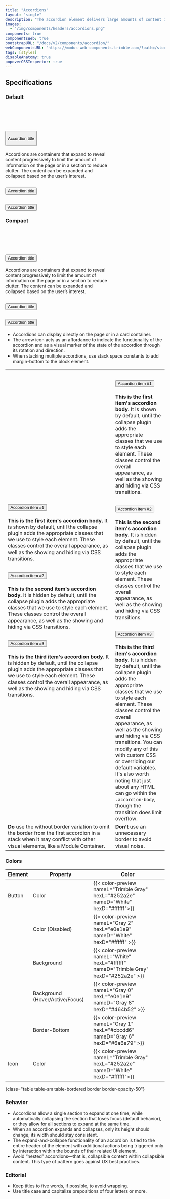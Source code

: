```yaml
---
title: "Accordions"
layout: "single"
description: "The accordion element delivers large amounts of content in a small space through progressive disclosure."
images:
  - "/img/components/headers/accordions.png"
components: true
componentsWeb: true
bootstrapURL: "/docs/v2/components/accordion/"
webComponentsURL: "https://modus-web-components.trimble.com/?path=/story/components-accordion--default"
tags: [styles]
disableAnatomy: true
popoverCSSInspector: true
---
```


## Specifications

### Default

<div class="bg-secondary bg-opacity-10 p-2 py-3 ps-5 mb-3"><br><br><br>
<div class="accordion mx-auto" id="accordionStyleExample" style="max-width: 340px">
  <div class="accordion-item">
    <h2 class="accordion-header">
      <button class="accordion-button pe-none"
        type="button"
        style="height:48px"
        aria-expanded="true"
        aria-controls="collapseOne"
        data-bs-toggle="popover"
        data-bs-placement="left"
        data-bs-title="Header"
        data-bs-custom-class="popover-css-inspector"
        data-css-inspector-hide="b-radius text-align user-select width">
        Accordion title
      </button>
    </h2>
    <div id="collapseOne" class="accordion-collapse collapse show" data-bs-parent="#accordionStyleExample">
      <div class="accordion-body"
        data-bs-toggle="popover"
        data-bs-placement="right"
        data-bs-title="Body"
        data-bs-custom-class="popover-css-inspector"
        data-css-inspector-hide="b-radius bg-color height text-align user-select width">
        Accordions are containers that expand to reveal content progressively to limit the amount of information on the page or in a section to reduce clutter. The content can be expanded and collapsed based on the user’s interest.
      </div>
    </div>
  </div>
  <div class="accordion-item">
    <h2 class="accordion-header">
      <button class="accordion-button collapsed" type="button" aria-expanded="false">
        Accordion title
      </button>
    </h2>
    <div id="collapseTwo" class="accordion-collapse collapse" data-bs-parent="#accordionStyleExample">
      <div class="accordion-body">
      </div>
    </div>
  </div>
  <div class="accordion-item">
    <h2 class="accordion-header">
      <button class="accordion-button collapsed" type="button" aria-expanded="false">
        Accordion title
      </button>
    </h2>
    <div id="collapseThree" class="accordion-collapse collapse" data-bs-parent="#accordionStyleExample">
      <div class="accordion-body">
      </div>
    </div>
  </div>
</div>
</div>

### Compact

<div class="bg-secondary bg-opacity-10 p-2 py-3 ps-5 mb-3"><br><br><br>
<div class="accordion accordion-sm mx-auto" id="accordionStyleSmallExample" style="max-width: 340px">
  <div class="accordion-item">
    <h2 class="accordion-header">
      <button class="accordion-button pe-none"
        type="button"
        aria-expanded="true"
        aria-controls="collapseOneSmall"
        data-bs-toggle="popover"
        data-bs-placement="left"
        data-bs-title="Header"
        data-bs-custom-class="popover-css-inspector"
        data-css-inspector-hide="b-radius text-align user-select width">
        Accordion title
      </button>
    </h2>
    <div id="collapseOneSmall" class="accordion-collapse collapse show" data-bs-parent="#accordionStyleSmallExample">
      <div class="accordion-body"
        data-bs-toggle="popover"
        data-bs-placement="right"
        data-bs-title="Body"
        data-bs-custom-class="popover-css-inspector"
        data-css-inspector-hide="b-radius bg-color height text-align user-select width">
        Accordions are containers that expand to reveal content progressively to limit the amount of information on the page or in a section to reduce clutter. The content can be expanded and collapsed based on the user’s interest.
      </div>
    </div>
  </div>
  <div class="accordion-item">
    <h2 class="accordion-header">
      <button class="accordion-button collapsed" type="button" aria-expanded="false">
        Accordion title
      </button>
    </h2>
    <div id="collapseTwoSmall" class="accordion-collapse collapse" data-bs-parent="#accordionStyleSmallExample">
      <div class="accordion-body">
      </div>
    </div>
  </div>
  <div class="accordion-item">
    <h2 class="accordion-header">
      <button class="accordion-button collapsed" type="button" aria-expanded="false">
        Accordion title
      </button>
    </h2>
    <div id="collapseThreeSmall" class="accordion-collapse collapse" data-bs-parent="#accordionStyleSmallExample">
      <div class="accordion-body">
      </div>
    </div>
  </div>
</div>
</div>

- Accordions can display directly on the page or in a card container.
- The arrow icon acts as an affordance to indicate the functionality of the accordion and as a visual marker of the state of the accordion through its rotation and direction.
- When stacking multiple accordions, use stack space constants to add margin-bottom to the block element.

<table class="table border">
  <tr>
    <td scope="col">
      <div class="accordion mx-auto" id="accordionStyleExample2">
  <div class="accordion-item">
    <h2 class="accordion-header">
      <button class="accordion-button" type="button" data-bs-toggle="collapse" data-bs-target="#collapseOne2" aria-expanded="true" aria-controls="collapseOne2">
        Accordion item #1
      </button>
    </h2>
    <div id="collapseOne2" class="accordion-collapse collapse show" data-bs-parent="#accordionStyleExample2">
      <div class="accordion-body">
        <strong>This is the first item's accordion body.</strong> It is shown by default, until the collapse plugin adds the appropriate classes that we use to style each element. These classes control the overall appearance, as well as the showing and hiding via CSS transitions.
      </div>
    </div>
  </div>
  <div class="accordion-item">
    <h2 class="accordion-header">
      <button class="accordion-button collapsed" type="button" data-bs-toggle="collapse" data-bs-target="#collapseTwo2" aria-expanded="false" aria-controls="collapseTwo2">
        Accordion item #2
      </button>
    </h2>
    <div id="collapseTwo2" class="accordion-collapse collapse" data-bs-parent="#accordionStyleExample2">
      <div class="accordion-body">
        <strong>This is the second item's accordion body.</strong> It is hidden by default, until the collapse plugin adds the appropriate classes that we use to style each element. These classes control the overall appearance, as well as the showing and hiding via CSS transitions.
      </div>
    </div>
  </div>
  <div class="accordion-item">
    <h2 class="accordion-header">
      <button class="accordion-button collapsed" type="button" data-bs-toggle="collapse" data-bs-target="#collapseThree2" aria-expanded="false" aria-controls="collapseThree2">
        Accordion item #3
      </button>
    </h2>
    <div id="collapseThree2" class="accordion-collapse collapse" data-bs-parent="#accordionStyleExample2">
      <div class="accordion-body">
        <strong>This is the third item's accordion body.</strong> It is hidden by default, until the collapse plugin adds the appropriate classes that we use to style each element. These classes control the overall appearance, as well as the showing and hiding via CSS transitions.
      </div>
    </div>
  </div>
</div>
      </div>
    </td>
    <td scope="col" class="w-50">
<div class="accordion border mx-auto" id="accordionStyleExample3" style="max-width: 500px">
  <div class="accordion-item border">
    <h2 class="accordion-header border-bottom">
      <button class="accordion-button" type="button" data-bs-toggle="collapse" data-bs-target="#collapseOne3" aria-expanded="true" aria-controls="collapseOne3">
        Accordion item #1
      </button>
    </h2>
    <div id="collapseOne3" class="accordion-collapse collapse show" data-bs-parent="#accordionStyleExample3">
      <div class="accordion-body">
        <strong>This is the first item's accordion body.</strong> It is shown by default, until the collapse plugin adds the appropriate classes that we use to style each element. These classes control the overall appearance, as well as the showing and hiding via CSS transitions.
      </div>
    </div>
  </div>
  <div class="accordion-item border">
    <h2 class="accordion-header border-bottom">
      <button class="accordion-button collapsed" type="button" data-bs-toggle="collapse" data-bs-target="#collapseTwo3" aria-expanded="false" aria-controls="collapseTwo3">
        Accordion item #2
      </button>
    </h2>
    <div id="collapseTwo3" class="accordion-collapse collapse" data-bs-parent="#accordionStyleExample3">
      <div class="accordion-body">
        <strong>This is the second item's accordion body.</strong> It is hidden by default, until the collapse plugin adds the appropriate classes that we use to style each element. These classes control the overall appearance, as well as the showing and hiding via CSS transitions.
      </div>
    </div>
  </div>
  <div class="accordion-item border">
    <h2 class="accordion-header border-bottom">
      <button class="accordion-button collapsed" type="button" data-bs-toggle="collapse" data-bs-target="#collapseThree3" aria-expanded="false" aria-controls="collapseThree3">
        Accordion item #3
      </button>
    </h2>
    <div id="collapseThree3" class="accordion-collapse collapse" data-bs-parent="#accordionStyleExample3">
      <div class="accordion-body">
        <strong>This is the third item's accordion body.</strong> It is hidden by default, until the collapse plugin adds the appropriate classes that we use to style each element. These classes control the overall appearance, as well as the showing and hiding via CSS transitions. You can modify any of this with custom CSS or overriding our default variables. It's also worth noting that just about any HTML can go within the <code>.accordion-body</code>, though the transition does limit overflow.
      </div>
    </div>
  </div>
    </td>
  </tr>
  <tr>
    <td class="do p-2">
      <strong class="text-success">Do </strong>use the without border variation
      to omit the border from the first accordion in a stack when it may
      conflict with other visual elements, like a Module Container.
    </td>
    <td class="dont p-2 align-top">
      <strong class="text-danger">Don’t </strong>use an unnecessary border to
      avoid visual noise.
    </td>
  </tr>
</table>

### Colors

<!-- prettier-ignore-start -->
| Element | Property                        | Color                                                                                  |
| ------- | ------------------------------- | -------------------------------------------------------------------------------------- |
| Button  | Color                           | {{< color-preview nameL="Trimble Gray" hexL="#252a2e" nameD="White" hexD="#ffffff">}}  |
|         | Color (Disabled)                | {{< color-preview nameL="Gray 2" hexL="e0e1e9" nameD="White" hexD="#ffffff" >}}        |
|         | Background                      | {{< color-preview nameL="White" hexL="#ffffff" nameD="Trimble Gray" hexD="#252a2e" >}} |
|         | Background (Hover/Active/Focus) | {{< color-preview nameL="Gray 0" hexL="e0e1e9" nameD="Gray 8" hexD="#464b52" >}}       |
|         | Border-Bottom                   | {{< color-preview nameL="Gray 1" hexL="#cbcdd6" nameD="Gray 6" hexD="#6a6e79" >}}      |
| Icon    | Color                           | {{< color-preview nameL="Trimble Gray" hexL="#252a2e" nameD="White" hexD="#ffffff">}}  |
{class="table table-sm table-bordered border border-opacity-50"}
<!-- prettier-ignore-end -->

### Behavior

- Accordions allow a single section to expand at one time, while automatically collapsing the section that loses focus (default behavior), or they allow for all sections to expand at the same time.
- When an accordion expands and collapses, only its height should change; its width should stay consistent.
- The expand-and-collapse functionality of an accordion is tied to the entire header of the element with additional actions being triggered only by interaction within the bounds of their related UI element.
- Avoid “nested” accordions—that is, collapsible content within collapsible content. This type of pattern goes against UX best practices.

### Editorial

- Keep titles to five words, if possible, to avoid wrapping.
- Use title case and capitalize prepositions of four letters or more.
